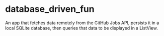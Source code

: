 # database_driven_fun

An app that fetches data remotely from the GitHub Jobs API, persists it in a local SQLite database, then queries that
data to be displayed in a ListView.
